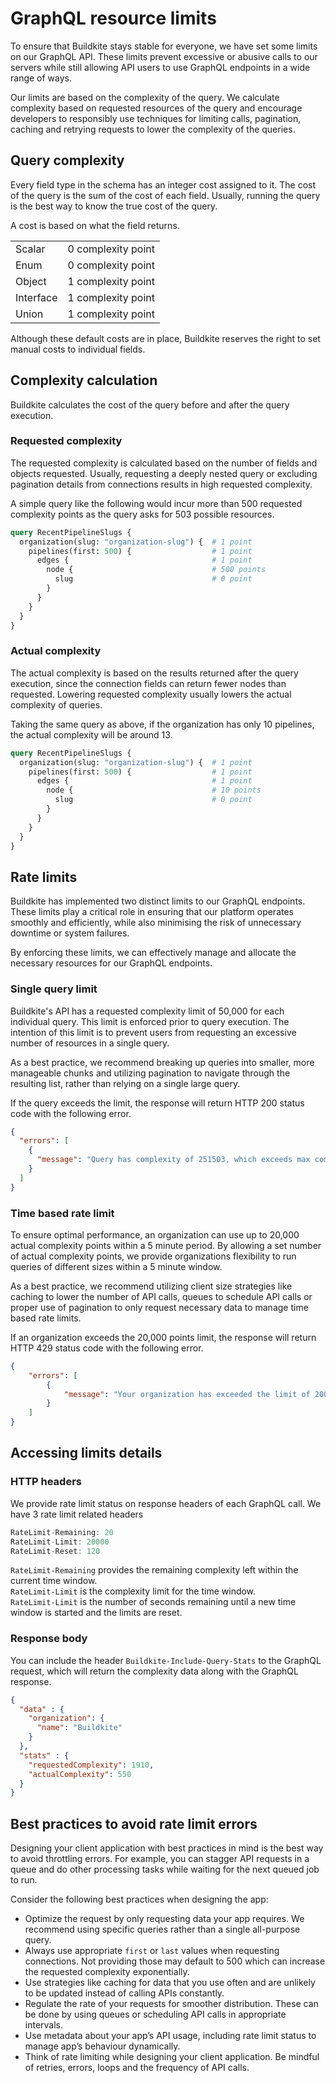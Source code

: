 # GraphQL resource limits

To ensure that Buildkite stays stable for everyone, we have set some limits on our GraphQL API. These limits prevent excessive or abusive calls to our servers while still allowing API users to use GraphQL endpoints in a wide range of ways.

Our limits are based on the complexity of the query. We calculate complexity based on requested resources of the query and encourage developers to responsibly use techniques for limiting calls, pagination, caching and retrying requests to lower the complexity of the queries.


## Query complexity
Every field type in the schema has an integer cost assigned to it. The cost of the query is the sum of the cost of each field. Usually, running the query is the best way to know the true cost of the query.

A cost is based on what the field returns.

<table>
  <tr>
    <td>Scalar</td>
    <td>0 complexity point</td>
  </tr>
  <tr>
    <td>Enum</td>
    <td>0 complexity point</td>
  </tr>
  <tr>
    <td>Object</td>
    <td>1 complexity point</td>
  </tr>
  <tr>
    <td>Interface</td>
    <td>1 complexity point</td>
  </tr>
  <tr>
    <td>Union</td>
    <td>1 complexity point</td>
  </tr>
</table>

Although these default costs are in place, Buildkite reserves the right to set manual costs to individual fields.


## Complexity calculation

Buildkite calculates the cost of the query before and after the query execution.

### Requested complexity
The requested complexity is calculated based on the number of fields and objects requested. Usually, requesting a deeply nested query or excluding pagination details from connections results in high requested complexity.

A simple query like the following would incur more than 500 requested complexity points as the query asks for 503 possible resources.

```graphql
query RecentPipelineSlugs {
  organization(slug: "organization-slug") {  # 1 point
    pipelines(first: 500) {                  # 1 point
      edges {                                # 1 point
        node {                               # 500 points
          slug                               # 0 point
        }
      }
    }
  }
}
```

### Actual complexity
The actual complexity is based on the results returned after the query execution, since the connection fields can return fewer nodes than requested. Lowering requested complexity usually lowers the actual complexity of queries.

Taking the same query as above, if the organization has only 10 pipelines, the actual complexity will be around 13.

```graphql
query RecentPipelineSlugs {
  organization(slug: "organization-slug") {  # 1 point
    pipelines(first: 500) {                  # 1 point
      edges {                                # 1 point
        node {                               # 10 points
          slug                               # 0 point
        }
      }
    }
  }
}
```

<!-- How to show example -->



## Rate limits
Buildkite has implemented two distinct limits to our GraphQL endpoints. These limits play a critical role in ensuring that our platform operates smoothly and efficiently, while also minimising the risk of unnecessary downtime or system failures.

By enforcing these limits, we can effectively manage and allocate the necessary resources for our GraphQL endpoints.

### Single query limit

Buildkite's API has a requested complexity limit of 50,000 for each individual query. This limit is enforced prior to query execution. The intention of this limit is to prevent users from requesting an excessive number of resources in a single query.

As a best practice, we recommend breaking up queries into smaller, more manageable chunks and utilizing pagination to navigate through the resulting list, rather than relying on a single large query.

If the query exceeds the limit, the response will return HTTP 200 status code with the following error.

```json
{
  "errors": [
    {
      "message": "Query has complexity of 251503, which exceeds max complexity of 50000"
    }
  ]
}
```


### Time based rate limit

To ensure optimal performance, an organization can use up to 20,000 actual complexity points within a 5 minute period. By allowing a set number of actual complexity points, we provide organizations flexibility to run queries of different sizes within a 5 minute window.

As a best practice, we recommend utilizing client size strategies like caching to lower the number of API calls, queues to schedule API calls or proper use of pagination to only request necessary data to manage time based rate limits.

If an organization exceeds the 20,000 points limit, the response will return HTTP 429 status code with the following error.

```json
{
    "errors": [
        {
            "message": "Your organization has exceeded the limit of 20000 complexity points. Please try again in 187 seconds."
        }
    ]
}
```


## Accessing limits details

### HTTP headers

We provide rate limit status on response headers of each GraphQL call. We have 3 rate limit related headers

```js
RateLimit-Remaining: 20
RateLimit-Limit: 20000
RateLimit-Reset: 120
```

`RateLimit-Remaining` provides the remaining complexity left within the current time window.  
`RateLimit-Limit` is the complexity limit for the time window.  
`RateLimit-Limit` is the number of seconds remaining until a new time window is started and the limits are reset.  


### Response body

You can include the header  `Buildkite-Include-Query-Stats` to the GraphQL request, which will return the complexity data along with the GraphQL response.

```json
{
  "data" : {
    "organization": {
      "name": "Buildkite"
    }
  },
  "stats" : {
    "requestedComplexity": 1910,
    "actualComplexity": 550
  }
}
```

## Best practices to avoid rate limit errors

Designing your client application with best practices in mind is the best way to avoid throttling errors. For example, you can stagger API requests in a queue and do other processing tasks while waiting for the next queued job to run.  

Consider the following best practices when designing the app:

* Optimize the request by only requesting data your app requires. We recommend using specific queries rather than a single all-purpose query.
* Always use appropriate `first` or `last` values when requesting connections. Not providing those may default to 500 which can increase the requested complexity exponentially.
* Use strategies like caching for data that you use often and are unlikely to be updated instead of calling APIs constantly.
* Regulate the rate of your requests for smoother distribution. These can be done by using queues or scheduling API calls in appropriate intervals.
* Use metadata about your app’s API usage, including rate limit status to manage app’s behaviour dynamically.
* Think of rate limiting while designing your client application. Be mindful of retries, errors, loops and the frequency of API calls.

